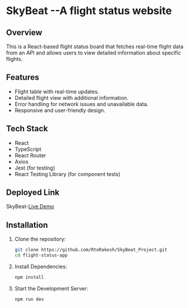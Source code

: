 # SkyBeat --A flight status website

## Overview

This is a React-based flight status board that fetches real-time flight data from an API and allows users to view detailed information about specific flights.

## Features

- Flight table with real-time updates.
- Detailed flight view with additional information.
- Error handling for network issues and unavailable data.
- Responsive and user-friendly design.

## Tech Stack

- React
- TypeScript
- React Router
- Axios
- Jest (for testing)
- React Testing Library (for component tests)

## Deployed Link

 SkyBeat-[Live Demo](https://skybeat001.netlify.app/)


## Installation

1. Clone the repository:
   ```bash
   git clone https://github.com/RtoRakesh/SkyBeat_Project.git
   cd flight-status-app
   ```
2. Install Dependencies:
   ```bash
   npm install
   ```
3. Start the Development Server:
   ```bash
   npm run dev
   ```
